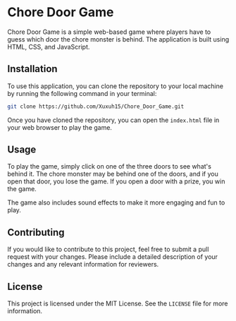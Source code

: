 # Chore Door Game

Chore Door Game is a simple web-based game where players have to guess which door the chore monster is behind. The application is built using HTML, CSS, and JavaScript.

## Installation

To use this application, you can clone the repository to your local machine by running the following command in your terminal:

```bash
git clone https://github.com/Xuxuh15/Chore_Door_Game.git
```

Once you have cloned the repository, you can open the `index.html` file in your web browser to play the game.

## Usage

To play the game, simply click on one of the three doors to see what's behind it. The chore monster may be behind one of the doors, and if you open that door, you lose the game. If you open a door with a prize, you win the game.

The game also includes sound effects to make it more engaging and fun to play.

## Contributing

If you would like to contribute to this project, feel free to submit a pull request with your changes. Please include a detailed description of your changes and any relevant information for reviewers.

## License

This project is licensed under the MIT License. See the `LICENSE` file for more information.
